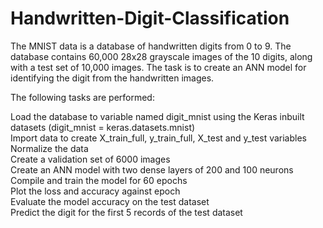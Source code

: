 # Handwritten-Digit-Classification
The MNIST data is a database of handwritten digits from 0 to 9. The database contains 60,000 28x28 grayscale images of the 10 digits, along with a test set of 10,000 images. The task is to create an ANN model for identifying the digit from the handwritten images.

The following tasks are performed:

Load the database to variable named digit_mnist using the Keras inbuilt datasets (digit_mnist = keras.datasets.mnist) <br>
Import data to create X_train_full, y_train_full, X_test and y_test variables <br>
Normalize the data <br>
Create a validation set of 6000 images <br>
Create an ANN model with two dense layers of 200 and 100 neurons <br>
Compile and train the model for 60 epochs <br>
Plot the loss and accuracy against epoch <br>
Evaluate the model accuracy on the test dataset <br>
Predict the digit for the first 5 records of the test dataset <br>

